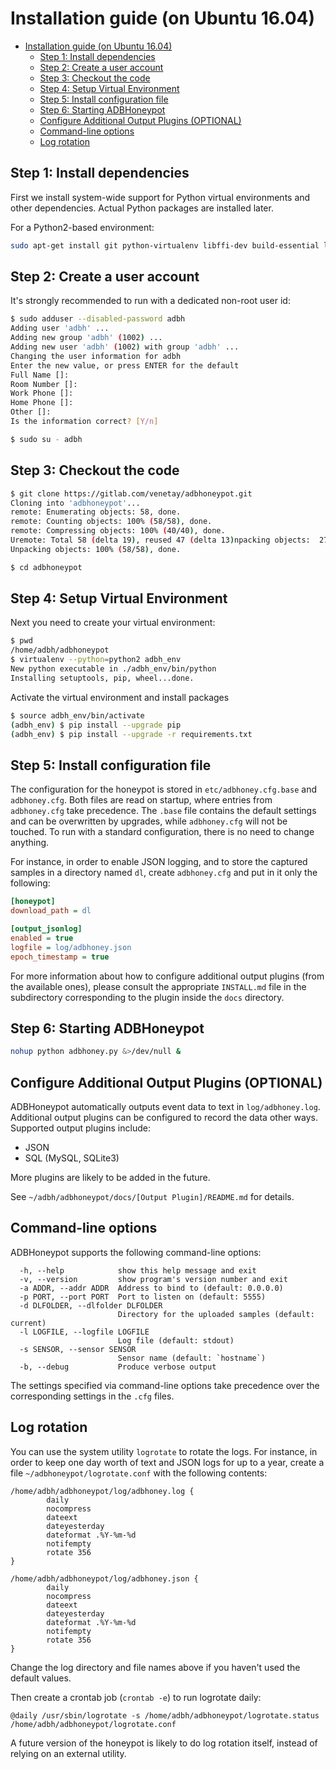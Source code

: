 # Installation guide (on Ubuntu 16.04)

- [Installation guide (on Ubuntu 16.04)](#installation-guide-on-ubuntu-1604)
  - [Step 1: Install dependencies](#step-1-install-dependencies)
  - [Step 2: Create a user account](#step-2-create-a-user-account)
  - [Step 3: Checkout the code](#step-3-checkout-the-code)
  - [Step 4: Setup Virtual Environment](#step-4-setup-virtual-environment)
  - [Step 5: Install configuration file](#step-5-install-configuration-file)
  - [Step 6: Starting ADBHoneypot](#step-6-starting-adbhoneypot)
  - [Configure Additional Output Plugins (OPTIONAL)](#configure-additional-output-plugins-optional)
  - [Command-line options](#command-line-options)
  - [Log rotation](#log-rotation)

## Step 1: Install dependencies

First we install system-wide support for Python virtual environments and other dependencies.
Actual Python packages are installed later.

For a Python2-based environment:

```bash
sudo apt-get install git python-virtualenv libffi-dev build-essential libpython-dev python2.7-minimal python-dev libmysqlclient-dev
```

## Step 2: Create a user account

It's strongly recommended to run with a dedicated non-root user id:

```bash
$ sudo adduser --disabled-password adbh
Adding user 'adbh' ...
Adding new group 'adbh' (1002) ...
Adding new user 'adbh' (1002) with group 'adbh' ...
Changing the user information for adbh
Enter the new value, or press ENTER for the default
Full Name []:
Room Number []:
Work Phone []:
Home Phone []:
Other []:
Is the information correct? [Y/n]

$ sudo su - adbh
```

## Step 3: Checkout the code

```bash
$ git clone https://gitlab.com/venetay/adbhoneypot.git
Cloning into 'adbhoneypot'...
remote: Enumerating objects: 58, done.
remote: Counting objects: 100% (58/58), done.
remote: Compressing objects: 100% (40/40), done.
Uremote: Total 58 (delta 19), reused 47 (delta 13)npacking objects:  27% (16/58)
Unpacking objects: 100% (58/58), done.

$ cd adbhoneypot
```

## Step 4: Setup Virtual Environment

Next you need to create your virtual environment:

```bash
$ pwd
/home/adbh/adbhoneypot
$ virtualenv --python=python2 adbh_env
New python executable in ./adbh_env/bin/python
Installing setuptools, pip, wheel...done.
```

Activate the virtual environment and install packages

```bash
$ source adbh_env/bin/activate
(adbh_env) $ pip install --upgrade pip
(adbh_env) $ pip install --upgrade -r requirements.txt
```

## Step 5: Install configuration file

The configuration for the honeypot is stored in `etc/adbhoney.cfg.base` and
`adbhoney.cfg`. Both files are read on startup, where entries from
`adbhoney.cfg` take precedence. The `.base` file contains the default settings and can be overwritten by
upgrades, while `adbhoney.cfg` will not be touched. To run with a standard
configuration, there is no need to change anything.

For instance, in order to enable JSON logging, and to store the captured samples in a directory named `dl`,
create `adbhoney.cfg` and put in it only the following:

```adbhoney.cfg
[honeypot]
download_path = dl

[output_jsonlog]
enabled = true
logfile = log/adbhoney.json
epoch_timestamp = true
```

For more information about how to configure additional output plugins (from the available ones),
please consult the appropriate `INSTALL.md` file in the subdirectory corresponding to the plugin
inside the `docs` directory.

## Step 6: Starting ADBHoneypot

```bash
nohup python adbhoney.py &>/dev/null &
```

## Configure Additional Output Plugins (OPTIONAL)

ADBHoneypot automatically outputs event data to text in `log/adbhoney.log`. Additional output
plugins can be configured to record the data other ways. Supported output plugins include:

* JSON
* SQL (MySQL, SQLite3)

More plugins are likely to be added in the future.

See `~/adbh/adbhoneypot/docs/[Output Plugin]/README.md` for details.

## Command-line options

ADBHoneypot supports the following command-line options:

```options
  -h, --help            show this help message and exit
  -v, --version         show program's version number and exit
  -a ADDR, --addr ADDR  Address to bind to (default: 0.0.0.0)
  -p PORT, --port PORT  Port to listen on (default: 5555)
  -d DLFOLDER, --dlfolder DLFOLDER
                        Directory for the uploaded samples (default: current)
  -l LOGFILE, --logfile LOGFILE
                        Log file (default: stdout)
  -s SENSOR, --sensor SENSOR
                        Sensor name (default: `hostname`)
  -b, --debug           Produce verbose output
```

The settings specified via command-line options take precedence over the corresponding settings in the `.cfg` files.

## Log rotation

You can use the system utility `logrotate` to rotate the logs. For instance, in order to keep one day
worth of text and JSON logs for up to a year, create a file `~/adbhoneypot/logrotate.conf` with the
following contents:

```logrotate
/home/adbh/adbhoneypot/log/adbhoney.log {
        daily
        nocompress
        dateext
        dateyesterday
        dateformat .%Y-%m-%d
        notifempty
        rotate 356
}

/home/adbh/adbhoneypot/log/adbhoney.json {
        daily
        nocompress
        dateext
        dateyesterday
        dateformat .%Y-%m-%d
        notifempty
        rotate 356
}
```

Change the log directory and file names above if you haven't used the default values.

Then create a crontab job (`crontab -e`) to run logrotate daily:

```crontab
@daily /usr/sbin/logrotate -s /home/adbh/adbhoneypot/logrotate.status /home/adbh/adbhoneypot/logrotate.conf
```

A future version of the honeypot is likely to do log rotation itself, instead of
relying on an external utility.

